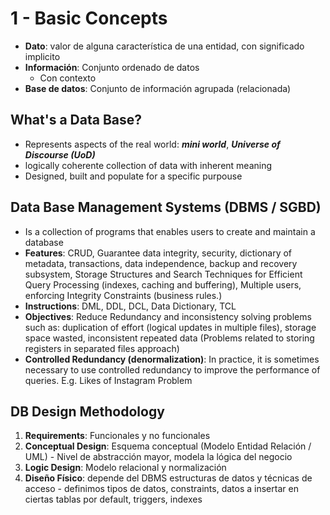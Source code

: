 # 1 - Basic Concepts
+ **Dato**: valor de alguna característica de una entidad, con significado implicito
+ **Información**: Conjunto ordenado de datos
	+ Con contexto
+ **Base de datos**: Conjunto de información agrupada (relacionada)

## What's a Data Base?
+ Represents aspects of the real world: ***mini world***, ***Universe of Discourse (UoD)***
+ logically coherente collection of data with inherent meaning
+ Designed, built and populate for a specific purpouse
## Data Base Management Systems (DBMS / SGBD)
+ Is a collection of programs that enables users to create and maintain a database
+ **Features**: CRUD,  Guarantee data integrity, security, dictionary of metadata, transactions, data independence, backup and recovery subsystem, Storage Structures and Search Techniques for Efficient Query Processing (indexes, caching and buffering), Multiple users, enforcing Integrity Constraints (business rules.)
+ **Instructions**: DML, DDL, DCL, Data Dictionary, TCL
+ **Objectives**: Reduce Redundancy and inconsistency solving problems such as: duplication of effort (logical updates in multiple files), storage space wasted, inconsistent repeated data (Problems related to storing registers in separated files approach)
+ **Controlled Redundancy (denormalization)**: In practice, it is sometimes necessary to use controlled redundancy to improve the performance of queries. E.g. Likes of Instagram Problem
## DB Design Methodology
1. **Requirements**: Funcionales y no funcionales
2. **Conceptual Design**: Esquema conceptual (Modelo Entidad Relación / UML) - Nivel de abstracción mayor, modela la lógica del negocio
3. **Logic Design**: Modelo relacional y normalización
4. **Diseño Físico**: depende del DBMS estructuras de datos y técnicas de acceso - definimos tipos de datos, constraints, datos a insertar en ciertas tablas por default, triggers, indexes

